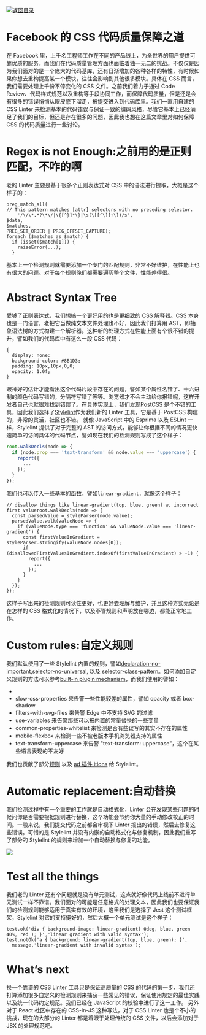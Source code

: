 [![返回目录](https://i.postimg.cc/50XLzC7C/image.png)](https://github.com/wx-chevalier/Web-Series/)

# Facebook 的 CSS 代码质量保障之道

在 Facebook 里，上千名工程师工作在不同的产品线上，为全世界的用户提供可靠优质的服务，而我们在代码质量管理方面也面临着独一无二的挑战。不仅仅是因为我们面对的是一个庞大的代码基库，还有日渐增加的各种各样的特性，有时候如果你想去重构提高某一个模块，往往会影响到其他很多模块。具体在 CSS 而言，我们需要处理上千份不停变化的 CSS 文件。之前我们着力于通过 Code Review、代码样式规范以及重构等手段协同工作，而保障代码质量，但是还是会有很多的错误悄悄从眼皮底下溜走，被提交进入到代码库里。我们一直用自建的 CSS Linter 来检测基本的代码错误与保证一致的编码风格，尽管它基本上已经满足了我们的目标，但还是存在很多的问题，因此我也想在这篇文章里对如何保障 CSS 的代码质量进行一些讨论。

# Regex is not Enough:之前用的是正则匹配，不咋的啊

老的 Linter 主要是基于很多个正则表达式对 CSS 中的语法进行提取，大概是这个样子的：

```
preg_match_all(
// This pattern matches [attr] selectors with no preceding selector.
    '/\/\*.*?\*\/|\{[^}]*\}|\s(\[[^\]]+\])/s',
$data,
$matches,
PREG_SET_ORDER | PREG_OFFSET_CAPTURE);
foreach ($matches as $match) {
  if (isset($match[1])) {
    raiseError(...);
  }
```

基本上一个检测规则就需要添加一个专门的匹配规则，非常不好维护，在性能上也有很大的问题。对于每个规则俺们都需要遍历整个文件，性能差得很。

# Abstract Syntax Tree

受够了正则表达式，我们想搞一个更好用的也是更细致的 CSS 解释器。CSS 本身也是一门语言，老把它当做纯文本文件处理也不好，因此我们打算用 AST，即抽象语法树的方式构建一个解析器。这种新的处理方式在性能上面有个很不错的提升，譬如我们的代码库中有这么一段 CSS 代码：

```
{
  display: none:
  background-color: #8B1D3;
  padding: 10px,10px,0,0;
  opacity: 1.0f;
}
```

眼神好的估计才能看出这个代码片段中存在的问题，譬如某个属性名错了、十六进制的颜色代码写错的，分隔符写错了等等。浏览器才不会主动给你报错呢，这样开发者自己也就很难找到错误了。在具体实现上，我们发现[PostCSS](http://postcss.org/) 是个不错的工具，因此我们选择了[Stylelint](http://stylelint.io/)作为我们新的 Linter 工具，它是基于 PostCSS 构建的，非常的灵活，社区也不错。
就像 JavaScript 中的 Esprima 以及 ESLint 一样，Stylelint 提供了对于完整的 AST 的访问方式，能够让你根据不同的情况更快速简单的访问具体的代码节点，譬如现在我们的检测规则写成了这个样子：

```js
root.walkDecls(node => {
  if (node.prop === 'text-transform' && node.value === 'uppercase') {
    report({
      ...
    });
  }
});
```

我们也可以传入一些基本的函数，譬如`linear-gradient`，就像这个样子：

```
// disallow things like linear-gradient(top, blue, green) w. incorrect first valueroot.walkDecls(node => {
  const parsedValue = styleParser(node.value);
  parsedValue.walk(valueNode => {
    if (valueNode.type === 'function' && valueNode.value === 'linear-gradient') {
      const firstValueInGradient = styleParser.stringify(valueNode.nodes[0]);
      if (disallowedFirstValuesInGradient.indexOf(firstValueInGradient) > -1) {
        report({
          ...
        });
      }
    }
  });
});
```

这样子写出来的检测规则可读性更好，也更好去理解与维护，并且这种方式无论是在怎样的 CSS 格式化的情况下，以及不管规则和声明放在哪边，都能正常地工作。

# Custom rules:自定义规则

我们默认使用了一些 Stylelint 内置的规则，譬如[declaration-no-important](https://www.facebook.com/l.php?u=https%3A%2F%2Fgithub.com%2Fstylelint%2Fstylelint%2Ftree%2Fmaster%2Fsrc%2Frules%2Fdeclaration-no-important&h=oAQG1Tctr&s=1),[selector-no-universal](https://github.com/stylelint/stylelint/blob/master/src/rules/selector-no-universal/README.md), 以及 [selector-class-pattern](https://github.com/stylelint/stylelint/tree/master/src/rules/selector-class-pattern)。如何添加自定义规则的方法可以参考[built-in plugin mechanism](http://stylelint.io/developer-guide/plugins/)，而我们使用的譬如：

-
- slow-css-properties 来告警一些性能较差的属性，譬如 opacity 或者 box-shadow
- filters-with-svg-files 来告警 Edge 中不支持 SVG 的过滤
- use-variables 来告警那些可以被内置的常量替换的一些变量
- common-properties-whitelist 来检测是否有些误写的其实不存在的属性
- mobile-flexbox 来检测一些不被老版本手机浏览器支持的属性
- text-transform-uppercase 来告警 "text-transform: uppercase"，这个在某些语言表现的不友好

我们也贡献了部分[规则](https://www.facebook.com/l.php?u=https%3A%2F%2Fgithub.com%2Fstylelint%2Fstylelint%2Fpull%2F675&h=GAQF25sgV&s=1) 以及 [ad 插件 itions](https://www.facebook.com/l.php?u=https%3A%2F%2Fgithub.com%2Fstylelint%2Fstylelint%2Fpull%2F689&h=hAQHu_d3q&s=1) 给 Stylelint。

# Automatic replacement:自动替换

我们检测过程中有一个重要的工作就是自动格式化，Linter 会在发现某些问题的时候问你是否需要根据规则进行替换，这个功能会节约你大量的手动修改校正的时间。一般来说，我们提交代码之前都会审视下 Linter 报出的错误，然后去修复这些错误。可惜的是 Stylelint 并没有内嵌的自动格式化与修复机制，因此我们重写了部分的 Stylelint 的规则来增加一个自动替换与修复的功能。

![](http://7xi5sw.com1.z0.glb.clouddn.com/13409339_811578745653310_267839981_n.jpg)

# Test all the things

我们老的 Linter 还有个问题就是没有单元测试，这点就好像代码上线前不进行单元测试一样不靠谱。我们面对的可能是任意格式的处理文本，因此我们也要保证我们的检测规则能够适用于真实有效的环境，这里我们是选择了 Jest 这个测试框架，Stylelint 对它的支持挺好的，然后大概一个单元测试是这个样子：

```
test.ok('div { background-image: linear-gradient( 0deg, blue, green 40%, red ); }','linear gradient with valid syntax');
test.notOk('a { background: linear-gradient(top, blue, green); }',
  message,'linear-gradient with invalid syntax');
```

# What‘s next

换一个靠谱的 CSS Linter 工具只是保证高质量的 CSS 的代码的第一步，我们还打算添加很多自定义的检测规则来捕获一些常见的错误，保证使用规定的最佳实践以及统一代码约定规范。我们已经在 JavaScript 的校验中进行了这一工作。
另外对于 React 社区中存在的 CSS-in-JS 这种写法，对于 CSS Linter 也是个不小的挑战，现在的大部分的 Linter 都是着眼于处理传统的 CSS 文件，以后会添加对于 JSX 的处理规范吧。
